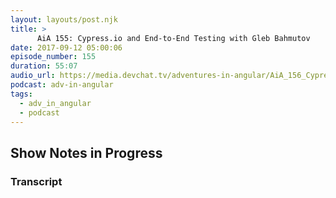 ```yaml
---
layout: layouts/post.njk
title: >
      AiA 155: Cypress.io and End-to-End Testing with Gleb Bahmutov
date: 2017-09-12 05:00:06
episode_number: 155
duration: 55:07
audio_url: https://media.devchat.tv/adventures-in-angular/AiA_156_Cypress.io_and_End-to-End_Testing_With_Gleb_Bahmutov.mp3
podcast: adv-in-angular
tags: 
  - adv_in_angular
  - podcast
---
```


## Show Notes in Progress


### Transcript



